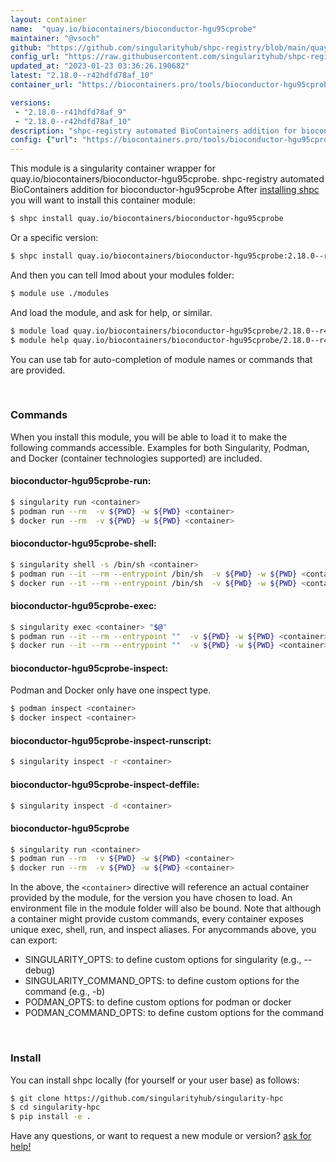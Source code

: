 ```yaml
---
layout: container
name:  "quay.io/biocontainers/bioconductor-hgu95cprobe"
maintainer: "@vsoch"
github: "https://github.com/singularityhub/shpc-registry/blob/main/quay.io/biocontainers/bioconductor-hgu95cprobe/container.yaml"
config_url: "https://raw.githubusercontent.com/singularityhub/shpc-registry/main/quay.io/biocontainers/bioconductor-hgu95cprobe/container.yaml"
updated_at: "2023-01-23 03:36:26.190682"
latest: "2.18.0--r42hdfd78af_10"
container_url: "https://biocontainers.pro/tools/bioconductor-hgu95cprobe"

versions:
 - "2.18.0--r41hdfd78af_9"
 - "2.18.0--r42hdfd78af_10"
description: "shpc-registry automated BioContainers addition for bioconductor-hgu95cprobe"
config: {"url": "https://biocontainers.pro/tools/bioconductor-hgu95cprobe", "maintainer": "@vsoch", "description": "shpc-registry automated BioContainers addition for bioconductor-hgu95cprobe", "latest": {"2.18.0--r42hdfd78af_10": "sha256:ea3c99250e28056f5df4c994ef1dafe560e87fad7031b5695043654b0e94026e"}, "tags": {"2.18.0--r41hdfd78af_9": "sha256:f0d6bb34497eb02eac722bda4742dd7228365d2f6e78bd4b0001a9abb98a7cab", "2.18.0--r42hdfd78af_10": "sha256:ea3c99250e28056f5df4c994ef1dafe560e87fad7031b5695043654b0e94026e"}, "docker": "quay.io/biocontainers/bioconductor-hgu95cprobe"}
---
```


This module is a singularity container wrapper for quay.io/biocontainers/bioconductor-hgu95cprobe.
shpc-registry automated BioContainers addition for bioconductor-hgu95cprobe
After [installing shpc](#install) you will want to install this container module:


```bash
$ shpc install quay.io/biocontainers/bioconductor-hgu95cprobe
```

Or a specific version:

```bash
$ shpc install quay.io/biocontainers/bioconductor-hgu95cprobe:2.18.0--r42hdfd78af_10
```

And then you can tell lmod about your modules folder:

```bash
$ module use ./modules
```

And load the module, and ask for help, or similar.

```bash
$ module load quay.io/biocontainers/bioconductor-hgu95cprobe/2.18.0--r42hdfd78af_10
$ module help quay.io/biocontainers/bioconductor-hgu95cprobe/2.18.0--r42hdfd78af_10
```

You can use tab for auto-completion of module names or commands that are provided.

<br>

### Commands

When you install this module, you will be able to load it to make the following commands accessible.
Examples for both Singularity, Podman, and Docker (container technologies supported) are included.

#### bioconductor-hgu95cprobe-run:

```bash
$ singularity run <container>
$ podman run --rm  -v ${PWD} -w ${PWD} <container>
$ docker run --rm  -v ${PWD} -w ${PWD} <container>
```

#### bioconductor-hgu95cprobe-shell:

```bash
$ singularity shell -s /bin/sh <container>
$ podman run --it --rm --entrypoint /bin/sh  -v ${PWD} -w ${PWD} <container>
$ docker run --it --rm --entrypoint /bin/sh  -v ${PWD} -w ${PWD} <container>
```

#### bioconductor-hgu95cprobe-exec:

```bash
$ singularity exec <container> "$@"
$ podman run --it --rm --entrypoint ""  -v ${PWD} -w ${PWD} <container> "$@"
$ docker run --it --rm --entrypoint ""  -v ${PWD} -w ${PWD} <container> "$@"
```

#### bioconductor-hgu95cprobe-inspect:

Podman and Docker only have one inspect type.

```bash
$ podman inspect <container>
$ docker inspect <container>
```

#### bioconductor-hgu95cprobe-inspect-runscript:

```bash
$ singularity inspect -r <container>
```

#### bioconductor-hgu95cprobe-inspect-deffile:

```bash
$ singularity inspect -d <container>
```



#### bioconductor-hgu95cprobe

```bash
$ singularity run <container>
$ podman run --rm  -v ${PWD} -w ${PWD} <container>
$ docker run --rm  -v ${PWD} -w ${PWD} <container>
```


In the above, the `<container>` directive will reference an actual container provided
by the module, for the version you have chosen to load. An environment file in the
module folder will also be bound. Note that although a container
might provide custom commands, every container exposes unique exec, shell, run, and
inspect aliases. For anycommands above, you can export:

 - SINGULARITY_OPTS: to define custom options for singularity (e.g., --debug)
 - SINGULARITY_COMMAND_OPTS: to define custom options for the command (e.g., -b)
 - PODMAN_OPTS: to define custom options for podman or docker
 - PODMAN_COMMAND_OPTS: to define custom options for the command

<br>

### Install

You can install shpc locally (for yourself or your user base) as follows:

```bash
$ git clone https://github.com/singularityhub/singularity-hpc
$ cd singularity-hpc
$ pip install -e .
```

Have any questions, or want to request a new module or version? [ask for help!](https://github.com/singularityhub/singularity-hpc/issues)